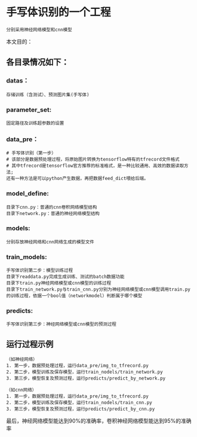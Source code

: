 



# 手写体识别的一个工程

    分别采用神经网络模型和cnn模型
    
 本文目的：
 

## 各目录情况如下：

### datas：

    存储训练（含测试）、预测图片集(手写体)
    
### parameter_set:

    固定路径及训练超参数的设置

### data_pre：

    # 手写体识别（第一步）
    # 该部分是数据预处理过程，将原始图片转换为tensorflow特有的tfrecord文件格式
    # 其中tfrecord是tensorflow官方推荐的标准格式，是一种比较通用、高效的数据读取方法;
    还有一种方法是可以python产生数据，再把数据feed_dict喂给后端。

### model_define:

    目录下cnn.py：普通的cnn卷积网络模型结构
    目录下network.py：普通的神经网络模型结构

### models:

    分别存放神经网络和cnn网络生成的模型文件

### train_models:

    手写体识别第二步：模型训练过程
    目录下readdata.py完成生成训练、测试的batch数据功能
    目录下train.py神经网络模型或cnn模型的训练过程
    目录下train_network.py与train_cnn.py分别为神经网络模型或cnn模型调用train.py的训练过程，依据一个bool值（networkmodel）判断属于哪个模型
    
### predicts:

    手写体识别第三步：神经网络模型或cnn模型的预测过程
    
## 运行过程示例
    （如神经网络）
    1. 第一步，数据预处理过程，运行data_pre/img_to_tfrecord.py
    2. 第二步，模型训练及保存模型，运行train_nodels/train_network.py
    3. 第三步，模型恢复及预测过程，运行predicts/predict_by_network.py
    
    （如cnn网络）
    1. 第一步，数据预处理过程，运行data_pre/img_to_tfrecord.py
    2. 第二步，模型训练及保存模型，运行train_nodels/train_cnn.py
    3. 第三步，模型恢复及预测过程，运行predicts/predict_by_cnn.py
    

最后，神经网络模型能达到90%的准确率，卷积神经网络模型能达到95%的准确率

